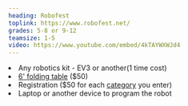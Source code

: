 ```yaml
---
heading: Robofest
toplink: https://www.robofest.net/
grades: 5-8 or 9-12
teamsize: 1-5
video: https://www.youtube.com/embed/4kTAYWXWJd4
---
```

<li>Any robotics kit - EV3 or another(1 time cost)</li>

<li><a href="https://www.homedepot.com/p/Lifetime-6-ft-Fold-in-Half-Table-Almond-80454/205825870">6' folding table</a> ($50)</li>

<li>Registration ($50 for each <a href="https://www.robofest.net/index.php/current-competitions/overview">category</a> you enter)</li>

<li>Laptop or another device to program the robot</li>
